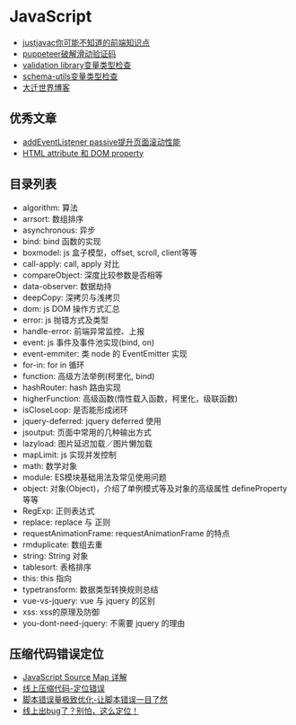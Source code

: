 # JavaScript

- [justjavac你可能不知道的前端知识点](https://github.com/justjavac/the-front-end-knowledge-you-may-not-know)
- [puppeteer破解滑动验证码](https://medium.com/@filipvitas/how-to-bypass-slider-captcha-with-js-and-puppeteer-cd5e28105e3c)
- [validation library变量类型检查](https://www.npmjs.com/package/bycontract)
- [schema-utils变量类型检查](https://github.com/webpack/schema-utils)
- [大迁世界博客](https://github.com/qq449245884/xiaozhi)


## 优秀文章

- [addEventListener passive提升页面滚动性能](https://github.com/justjavac/the-front-end-knowledge-you-may-not-know/blob/master/archives/006-web-scrolling-performance-optimization-passive-event-listeners.md)
- [HTML attribute 和 DOM property](https://github.com/justjavac/the-front-end-knowledge-you-may-not-know/blob/master/archives/015-dom-attributes-and-properties.md)

## 目录列表

- algorithm: 算法
- arrsort: 数组排序
- asynchronous: 异步
- bind: bind 函数的实现
- boxmodel: js 盒子模型，offset, scroll, client等等
- call-apply: call, apply 对比
- compareObject: 深度比较参数是否相等
- data-observer: 数据劫持
- deepCopy: 深拷贝与浅拷贝
- dom: js DOM 操作方式汇总
- error: js 抛错方式及类型
- handle-error: 前端异常监控、上报
- event: js 事件及事件池实现(bind, on)
- event-emmiter: 类 node 的 EventEmitter 实现
- for-in: for in 循环
- function: 高级方法举例(柯里化, bind)
- hashRouter: hash 路由实现
- higherFunction: 高级函数(惰性载入函数，柯里化，级联函数)
- isCloseLoop: 是否能形成闭环
- jquery-deferred: jquery deferred 使用
- jsoutput: 页面中常用的几种输出方式
- lazyload: 图片延迟加载／图片懒加载
- mapLimit: js 实现并发控制
- math: 数学对象
- module: ES模块基础用法及常见使用问题
- object: 对象(Object)，介绍了单例模式等及对象的高级属性 defineProperty 等等
- RegExp: 正则表达式
- replace: replace 与 正则
- requestAnimationFrame: requestAnimationFrame 的特点
- rmduplicate: 数组去重
- string: String 对象
- tablesort: 表格排序
- this: this 指向
- typetransform: 数据类型转换规则总结
- vue-vs-jquery: vue 与 jquery 的区别
- xss: xss的原理及防御
- you-dont-need-jquery: 不需要 jquery 的理由

## 压缩代码错误定位

- [JavaScript Source Map 详解](http://www.ruanyifeng.com/blog/2013/01/javascript_source_map.html)
- [线上压缩代码-定位错误](https://juejin.im/post/5a4f6886518825734216b352)
- [脚本错误量极致优化-让脚本错误一目了然](https://github.com/joeyguo/blog/issues/14)
- [线上出bug了？别怕，这么定位！](https://blog.fundebug.com/2019/06/01/use-sourcemap-to-debug-online-error/)
